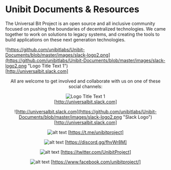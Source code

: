 # Unibit Documents & Resources

The Universal Bit Project is an open source and all inclusive community focused on pushing the boundaries of decentralized technologies. We came together to work on solutions to legacy systems, and creating the tools to build applications on these next generation technologies.

![https://github.com/unibitlabs/Unibit-Documents/blob/master/images/slack-logo2.png](https://github.com/unibitlabs/Unibit-Documents/blob/master/images/slack-logo2.png "Logo Title Text 1")<br>
[http://universalbit.slack.com]


<center>
All are welcome to get involved and collaborate with us on one of these social channels:

![](https://github.com/unibitlabs/Unibit-Documents/blob/master/images/slack-logo2.png "Logo Title Text 1")<br>
[http://universalbit.slack.com]

![http://universalbit.slack.com](https://github.com/unibitlabs/Unibit-Documents/blob/master/images/slack-logo2.png "Slack Logo")[http://universalbit.slack.com]


![alt text](https://github.com/unibitlabs/Unibit-Documents/blob/master/images/telegram-logo.png "Logo Title Text 1")
[https://t.me/unibitproject]


![alt text](https://github.com/unibitlabs/Unibit-Documents/blob/master/images/discord-logo.png "Logo Title Text 1")
[https://discord.gg/fhvWr8M]


![alt text](https://github.com/unibitlabs/Unibit-Documents/blob/master/images/twitter-logo.png "Logo Title Text 1")
[https://twitter.com/UnibitProject]


![alt text](https://github.com/unibitlabs/Unibit-Documents/blob/master/images/fb-logo.png "Logo Title Text 1")
[https://www.facebook.com/unibitproject/]
</center>
